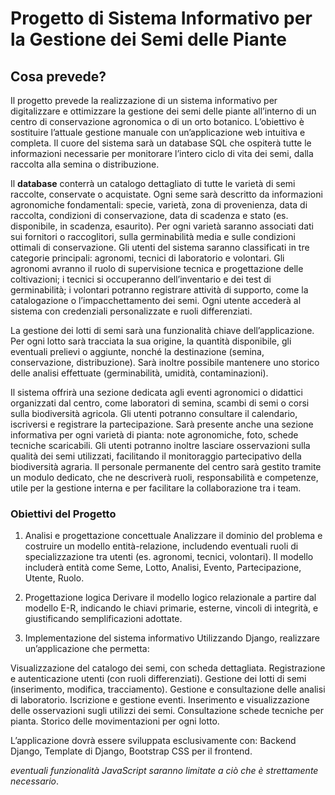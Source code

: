 # Progetto di Sistema Informativo per la Gestione dei Semi delle Piante

## Cosa prevede?
Il progetto prevede la realizzazione di un sistema informativo per digitalizzare e ottimizzare la gestione dei semi delle piante all’interno di un centro di conservazione agronomica o di un orto botanico. L’obiettivo è sostituire l’attuale gestione manuale con un’applicazione web intuitiva e completa. Il cuore del sistema sarà un database SQL che ospiterà tutte le informazioni necessarie per monitorare l’intero ciclo di vita dei semi, dalla raccolta alla semina o distribuzione.

Il **database** conterrà un catalogo dettagliato di tutte le varietà di semi raccolte, conservate o acquistate. Ogni seme sarà descritto da informazioni agronomiche fondamentali: specie, varietà, zona di provenienza, data di raccolta, condizioni di conservazione, data di scadenza e stato (es. disponibile, in scadenza, esaurito). Per ogni varietà saranno associati dati sui fornitori o raccoglitori, sulla germinabilità media e sulle condizioni ottimali di conservazione.
Gli utenti del sistema saranno classificati in tre categorie principali: agronomi, tecnici di laboratorio e volontari. Gli agronomi avranno il ruolo di supervisione tecnica e progettazione delle coltivazioni; i tecnici si occuperanno dell’inventario e dei test di germinabilità; i volontari potranno registrare attività di supporto, come la catalogazione o l’impacchettamento dei semi. Ogni utente accederà al sistema con credenziali personalizzate e ruoli differenziati.

La gestione dei lotti di semi sarà una funzionalità chiave dell’applicazione. Per ogni lotto sarà tracciata la sua origine, la quantità disponibile, gli eventuali prelievi o aggiunte, nonché la destinazione (semina, conservazione, distribuzione). Sarà inoltre possibile mantenere uno storico delle analisi effettuate (germinabilità, umidità, contaminazioni).

Il sistema offrirà una sezione dedicata agli eventi agronomici o didattici organizzati dal centro, come laboratori di semina, scambi di semi o corsi sulla biodiversità agricola. Gli utenti potranno consultare il calendario, iscriversi e registrare la partecipazione. Sarà presente anche una sezione informativa per ogni varietà di pianta: note agronomiche, foto, schede tecniche scaricabili. Gli utenti potranno inoltre lasciare osservazioni sulla qualità dei semi utilizzati, facilitando il monitoraggio partecipativo della biodiversità agraria. Il personale permanente del centro sarà gestito tramite un modulo dedicato, che ne descriverà ruoli, responsabilità e competenze, utile per la gestione interna e per facilitare la collaborazione tra i team.

### Obiettivi del Progetto
1. Analisi e progettazione concettuale
Analizzare il dominio del problema e costruire un modello entità-relazione, includendo eventuali ruoli di specializzazione tra utenti (es. agronomi, tecnici, volontari). Il modello includerà entità come Seme, Lotto, Analisi, Evento, Partecipazione, Utente, Ruolo.

2. Progettazione logica
Derivare il modello logico relazionale a partire dal modello E-R, indicando le chiavi primarie, esterne, vincoli di integrità, e giustificando semplificazioni adottate.

3. Implementazione del sistema informativo
Utilizzando Django, realizzare un’applicazione che permetta:

Visualizzazione del catalogo dei semi, con scheda dettagliata.
Registrazione e autenticazione utenti (con ruoli differenziati).
Gestione dei lotti di semi (inserimento, modifica, tracciamento).
Gestione e consultazione delle analisi di laboratorio.
Iscrizione e gestione eventi.
Inserimento e visualizzazione delle osservazioni sugli utilizzi dei semi.
Consultazione schede tecniche per pianta.
Storico delle movimentazioni per ogni lotto.

L’applicazione dovrà essere sviluppata esclusivamente con:
Backend Django,
Template di Django,
Bootstrap CSS per il frontend.

*eventuali funzionalità JavaScript saranno limitate a ciò che è strettamente necessario*.
